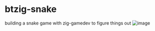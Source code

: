 # btzig-snake
 building a snake game with zig-gamedev to figure things out
![image](https://github.com/btipling/btzig-snake/assets/249641/4b88e174-7001-4373-bdf4-9c116d31d339)

